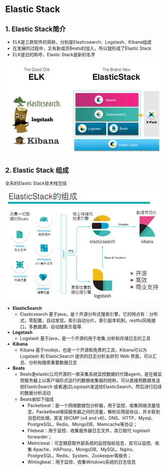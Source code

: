 # Elastic Stack

## 1. Elastic Stack简介

- ELK是三款软件的简称，分别是Elasticsearch、Logstash、Kibana组成
- 在发展的过程中，又有新成员Beats的加入，所以就形成了Elastic Stack
- ELK是旧的称呼，Elastic Stack是新的名字

![ELK软件结构图](images/20191016090841387_31297.png)

## 2. Elastic Stack 组成

全系的Elastic Stack技术栈包括

![Elastic Stack技术栈组成结构图](images/20191016090912542_3620.png)

- **ElasticSearch**
    - Elasticsearch 基于java，是个开源分布式搜索引擎，它的特点有：分布式，零配置，自动发现，索引自动分片，索引副本机制，restful风格接口，多数据源，自动搜索负载等
- **Logstash**
    - Logstash 基于java，是一个开源的用于收集,分析和存储日志的工具
- **Kibana**
    - Kibana 基于nodejs，也是一个开源和免费的工具，Kibana可以为 Logstash 和 ElasticSearch 提供的日志分析友好的 Web 界面，可以汇总、分析和搜索重要数据日志
- **Beats**
    - Beats是elastic公司开源的一款采集系统监控数据的代理agent，是在被监控服务器上以客户端形式运行的数据收集器的统称，可以直接把数据发送给ElasticSearch 或者通过Logstash发送给ElasticSearch，然后进行后续的数据分析活动
    - Beats由如下组成
        - Packetbeat：是一个网络数据包分析器，用于监控、收集网络流量信息，Packetbeat嗅探服务器之间的流量，解析应用层协议，并关联到消息的处理，其支 持ICMP (v4 and v6)、DNS、HTTP、Mysql、PostgreSQL、Redis、MongoDB、Memcache等协议；
        - Filebeat：用于监控、收集服务器日志文件，其已取代 logstash forwarder；
        - Metricbeat：可定期获取外部系统的监控指标信息，其可以监控、收集 Apache、HAProxy、MongoDB、MySQL、Nginx、PostgreSQL、Redis、System、Zookeeper等服务；
        - Winlogbeat：用于监控、收集Windows系统的日志信息


